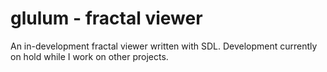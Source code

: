# glulum - fractal viewer
An in-development fractal viewer written with SDL.
Development currently on hold while I work on other projects.
